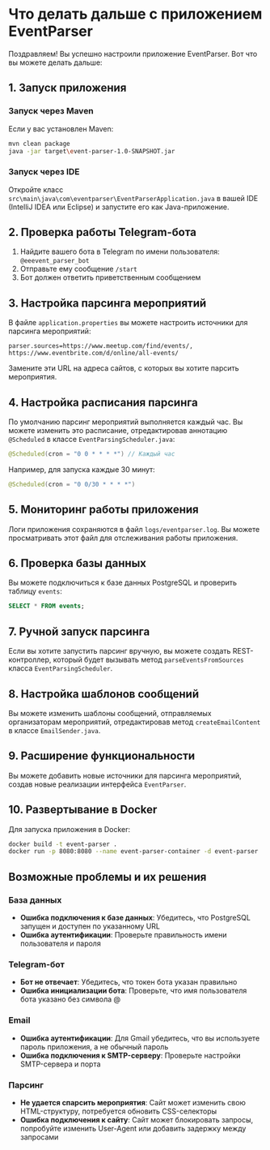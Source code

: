 # Что делать дальше с приложением EventParser

Поздравляем! Вы успешно настроили приложение EventParser. Вот что вы можете делать дальше:

## 1. Запуск приложения

### Запуск через Maven

Если у вас установлен Maven:

```bash
mvn clean package
java -jar target\event-parser-1.0-SNAPSHOT.jar
```

### Запуск через IDE

Откройте класс `src\main\java\com\eventparser\EventParserApplication.java` в вашей IDE (IntelliJ IDEA или Eclipse) и запустите его как Java-приложение.

## 2. Проверка работы Telegram-бота

1. Найдите вашего бота в Telegram по имени пользователя: `@eeevent_parser_bot`
2. Отправьте ему сообщение `/start`
3. Бот должен ответить приветственным сообщением

## 3. Настройка парсинга мероприятий

В файле `application.properties` вы можете настроить источники для парсинга мероприятий:

```properties
parser.sources=https://www.meetup.com/find/events/, https://www.eventbrite.com/d/online/all-events/
```

Замените эти URL на адреса сайтов, с которых вы хотите парсить мероприятия.

## 4. Настройка расписания парсинга

По умолчанию парсинг мероприятий выполняется каждый час. Вы можете изменить это расписание, отредактировав аннотацию `@Scheduled` в классе `EventParsingScheduler.java`:

```java
@Scheduled(cron = "0 0 * * * *") // Каждый час
```

Например, для запуска каждые 30 минут:

```java
@Scheduled(cron = "0 0/30 * * * *")
```

## 5. Мониторинг работы приложения

Логи приложения сохраняются в файл `logs/eventparser.log`. Вы можете просматривать этот файл для отслеживания работы приложения.

## 6. Проверка базы данных

Вы можете подключиться к базе данных PostgreSQL и проверить таблицу `events`:

```sql
SELECT * FROM events;
```

## 7. Ручной запуск парсинга

Если вы хотите запустить парсинг вручную, вы можете создать REST-контроллер, который будет вызывать метод `parseEventsFromSources` класса `EventParsingScheduler`.

## 8. Настройка шаблонов сообщений

Вы можете изменить шаблоны сообщений, отправляемых организаторам мероприятий, отредактировав метод `createEmailContent` в классе `EmailSender.java`.

## 9. Расширение функциональности

Вы можете добавить новые источники для парсинга мероприятий, создав новые реализации интерфейса `EventParser`.

## 10. Развертывание в Docker

Для запуска приложения в Docker:

```bash
docker build -t event-parser .
docker run -p 8080:8080 --name event-parser-container -d event-parser
```

## Возможные проблемы и их решения

### База данных

- **Ошибка подключения к базе данных**: Убедитесь, что PostgreSQL запущен и доступен по указанному URL
- **Ошибка аутентификации**: Проверьте правильность имени пользователя и пароля

### Telegram-бот

- **Бот не отвечает**: Убедитесь, что токен бота указан правильно
- **Ошибка инициализации бота**: Проверьте, что имя пользователя бота указано без символа @

### Email

- **Ошибка аутентификации**: Для Gmail убедитесь, что вы используете пароль приложения, а не обычный пароль
- **Ошибка подключения к SMTP-серверу**: Проверьте настройки SMTP-сервера и порта

### Парсинг

- **Не удается спарсить мероприятия**: Сайт может изменить свою HTML-структуру, потребуется обновить CSS-селекторы
- **Ошибка подключения к сайту**: Сайт может блокировать запросы, попробуйте изменить User-Agent или добавить задержку между запросами